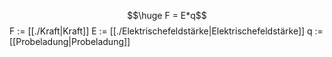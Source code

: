 $$\huge F = E*q$$
F := [[./Kraft|Kraft]]
E := [[./Elektrischefeldstärke|Elektrischefeldstärke]]
q := [[Probeladung|Probeladung]]